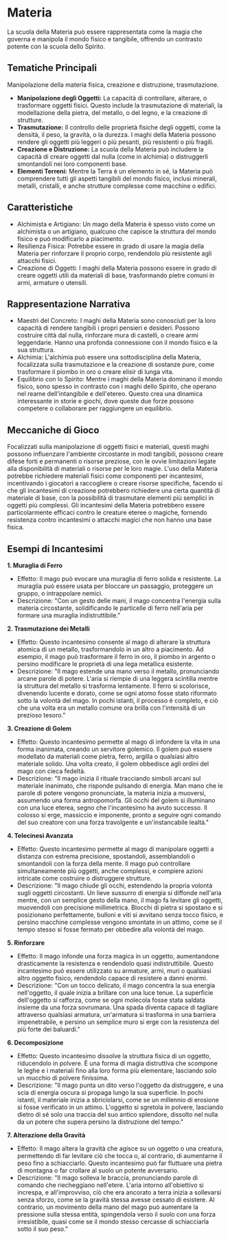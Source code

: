 # Materia
La scuola della Materia può essere rappresentata come la magia che governa e manipola il mondo fisico e tangibile, offrendo un contrasto potente con la scuola dello Spirito.

## Tematiche Principali
Manipolazione della materia fisica, creazione e distruzione, trasmutazione.

- **Manipolazione degli Oggetti:** La capacità di controllare, alterare, o trasformare oggetti fisici. Questo include la trasmutazione di materiali, la modellazione della pietra, del metallo, o del legno, e la creazione di strutture.
- **Trasmutazione:** Il controllo delle proprietà fisiche degli oggetti, come la densità, il peso, la gravità, o la durezza. I maghi della Materia possono rendere gli oggetti più leggeri o più pesanti, più resistenti o più fragili.
- **Creazione e Distruzione:** La scuola della Materia può includere la capacità di creare oggetti dal nulla (come in alchimia) o distruggerli smontandoli nei loro componenti base.
- **Elementi Terreni:** Mentre la Terra è un elemento in sé, la Materia può comprendere tutti gli aspetti tangibili del mondo fisico, inclusi minerali, metalli, cristalli, e anche strutture complesse come macchine o edifici.

## Caratteristiche
- Alchimista e Artigiano: Un mago della Materia è spesso visto come un alchimista o un artigiano, qualcuno che capisce la struttura del mondo fisico e può modificarlo a piacimento.
- Resilienza Fisica: Potrebbe essere in grado di usare la magia della Materia per rinforzare il proprio corpo, rendendolo più resistente agli attacchi fisici.
- Creazione di Oggetti: I maghi della Materia possono essere in grado di creare oggetti utili da materiali di base, trasformando pietre comuni in armi, armature o utensili.

## Rappresentazione Narrativa
- Maestri del Concreto: I maghi della Materia sono conosciuti per la loro capacità di rendere tangibili i propri pensieri e desideri. Possono costruire città dal nulla, rinforzare mura di castelli, o creare armi leggendarie. Hanno una profonda connessione con il mondo fisico e la sua struttura.
- Alchimia: L'alchimia può essere una sottodisciplina della Materia, focalizzata sulla trasmutazione e la creazione di sostanze pure, come trasformare il piombo in oro o creare elisir di lunga vita.
- Equilibrio con lo Spirito: Mentre i maghi della Materia dominano il mondo fisico, sono spesso in contrasto con i maghi dello Spirito, che operano nel reame dell'intangibile e dell'etereo. Questo crea una dinamica interessante in storie e giochi, dove queste due forze possono competere o collaborare per raggiungere un equilibrio.

## Meccaniche di Gioco
Focalizzati sulla manipolazione di oggetti fisici e materiali, questi maghi possono influenzare l'ambiente circostante in modi tangibili, possono creare difese forti e permanenti o risorse preziose, con le ovvie limitazioni legate alla disponibilità di materiali o risorse per le loro magie. L'uso della Materia potrebbe richiedere materiali fisici come componenti per incantesimi, incentivando i giocatori a raccogliere o creare risorse specifiche, facendo si che gli incantesimi di creazione potrebbero richiedere una certa quantità di materiale di base, con la possibilità di trasmutare elementi più semplici in oggetti più complessi. Gli incantesimi della Materia potrebbero essere particolarmente efficaci contro le creature eteree o magiche, fornendo resistenza contro incantesimi o attacchi magici che non hanno una base fisica.

## Esempi di Incantesimi

**1. Muraglia di Ferro**
- Effetto: Il mago può evocare una muraglia di ferro solida e resistente. La muraglia può essere usata per bloccare un passaggio, proteggere un gruppo, o intrappolare nemici.
- Descrizione: "Con un gesto delle mani, il mago concentra l'energia sulla materia circostante, solidificando le particelle di ferro nell'aria per formare una muraglia indistruttibile."

**2. Trasmutazione dei Metalli**
- Effetto: Questo incantesimo consente al mago di alterare la struttura atomica di un metallo, trasformandolo in un altro a piacimento. Ad esempio, il mago può trasformare il ferro in oro, il piombo in argento o persino modificare le proprietà di una lega metallica esistente.
- Descrizione: "Il mago estende una mano verso il metallo, pronunciando arcane parole di potere. L'aria si riempie di una leggera scintilla mentre la struttura del metallo si trasforma lentamente. Il ferro si scolorisce, divenendo lucente e dorato, come se ogni atomo fosse stato riformato sotto la volontà del mago. In pochi istanti, il processo è completo, e ciò che una volta era un metallo comune ora brilla con l'intensità di un prezioso tesoro."

**3. Creazione di Golem**
- Effetto: Questo incantesimo permette al mago di infondere la vita in una forma inanimata, creando un servitore golemico. Il golem può essere modellato da materiali come pietra, ferro, argilla o qualsiasi altro materiale solido. Una volta creato, il golem obbedisce agli ordini del mago con cieca fedeltà.
- Descrizione: "Il mago inizia il rituale tracciando simboli arcani sul materiale inanimato, che risponde pulsando di energia. Man mano che le parole di potere vengono pronunciate, la materia inizia a muoversi, assumendo una forma antropomorfa. Gli occhi del golem si illuminano con una luce eterea, segno che l'incantesimo ha avuto successo. Il colosso si erge, massiccio e imponente, pronto a seguire ogni comando del suo creatore con una forza travolgente e un'instancabile lealtà."

**4. Telecinesi Avanzata**
- Effetto: Questo incantesimo permette al mago di manipolare oggetti a distanza con estrema precisione, spostandoli, assemblandoli o smontandoli con la forza della mente. Il mago può controllare simultaneamente più oggetti, anche complessi, e compiere azioni intricate come costruire o distruggere strutture.
- Descrizione: "Il mago chiude gli occhi, estendendo la propria volontà sugli oggetti circostanti. Un lieve sussurro di energia si diffonde nell'aria mentre, con un semplice gesto della mano, il mago fa levitare gli oggetti, muovendoli con precisione millimetrica. Blocchi di pietra si spostano e si posizionano perfettamente, bulloni e viti si avvitano senza tocco fisico, e persino macchine complesse vengono smontate in un attimo, come se il tempo stesso si fosse fermato per obbedire alla volontà del mago.

**5. Rinforzare**
- Effetto: Il mago infonde una forza magica in un oggetto, aumentandone drasticamente la resistenza e rendendolo quasi indistruttibile. Questo incantesimo può essere utilizzato su armature, armi, muri o qualsiasi altro oggetto fisico, rendendolo capace di resistere a danni enormi.
- Descrizione: "Con un tocco delicato, il mago concentra la sua energia nell'oggetto, il quale inizia a brillare con una luce tenue. La superficie dell'oggetto si rafforza, come se ogni molecola fosse stata saldata insieme da una forza sovrumana. Una spada diventa capace di tagliare attraverso qualsiasi armatura, un'armatura si trasforma in una barriera impenetrabile, e persino un semplice muro si erge con la resistenza del più forte dei baluardi."

**6. Decomposizione**
- Effetto: Questo incantesimo dissolve la struttura fisica di un oggetto, riducendolo in polvere. È una forma di magia distruttiva che scompone le leghe e i materiali fino alla loro forma più elementare, lasciando solo un mucchio di polvere finissima.
- Descrizione: "Il mago punta un dito verso l'oggetto da distruggere, e una scia di energia oscura si propaga lungo la sua superficie. In pochi istanti, il materiale inizia a sbriciolarsi, come se un millennio di erosione si fosse verificato in un attimo. L'oggetto si sgretola in polvere, lasciando dietro di sé solo una traccia del suo antico splendore, dissolto nel nulla da un potere che supera persino la distruzione del tempo."

**7. Alterazione della Gravità**
- Effetto: Il mago altera la gravità che agisce su un oggetto o una creatura, permettendo di far levitare ciò che tocca o, al contrario, di aumentarne il peso fino a schiacciarlo. Questo incantesimo può far fluttuare una pietra di montagna o far crollare al suolo un potente avversario.
- Descrizione: "Il mago solleva le braccia, pronunciando parole di comando che riecheggiano nell'etere. L'aria intorno all'obiettivo si increspa, e all'improvviso, ciò che era ancorato a terra inizia a sollevarsi senza sforzo, come se la gravità stessa avesse cessato di esistere. Al contrario, un movimento della mano del mago può aumentare la pressione sulla stessa entità, spingendola verso il suolo con una forza irresistibile, quasi come se il mondo stesso cercasse di schiacciarla sotto il suo peso."
